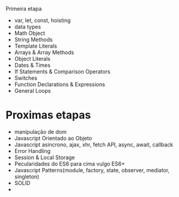  Primeira etapa

- var, let, const, hoisting
- data types
- Math Object
- String Methods
- Template Literals
- Arrays & Array Methods
- Object Literals
- Dates & Times
- If Statements & Comparison Operators
- Switches
- Function Declarations & Expressions
- General Loops

# Proximas etapas

- manipulação de dom
- Javascript Orientado ao Objeto
- Javascript asincrono, ajax, xhr, fetch API, async, await, callback
- Error Handling
- Session & Local Storage
- Pecularidades do ES6 para cima vulgo ES6+
- Javascript Patterns(module, factory, state, observer, mediator, singleton)
- SOLID
- 